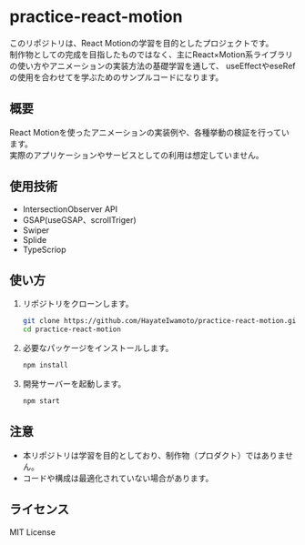 # practice-react-motion

このリポジトリは、React Motionの学習を目的としたプロジェクトです。  
制作物としての完成を目指したものではなく、主にReact×Motion系ライブラリの使い方やアニメーションの実装方法の基礎学習を通して、
useEffectやeseRefの使用を合わせてを学ぶためのサンプルコードになります。

## 概要

React Motionを使ったアニメーションの実装例や、各種挙動の検証を行っています。  
実際のアプリケーションやサービスとしての利用は想定していません。

## 使用技術
- IntersectionObserver API
- GSAP(useGSAP、scrollTriger)
- Swiper
- Splide
- TypeScriop

## 使い方

1. リポジトリをクローンします。
    ```bash
    git clone https://github.com/HayateIwamoto/practice-react-motion.git
    cd practice-react-motion
    ```
2. 必要なパッケージをインストールします。
    ```bash
    npm install
    ```
3. 開発サーバーを起動します。
    ```bash
    npm start
    ```

## 注意

- 本リポジトリは学習を目的としており、制作物（プロダクト）ではありません。
- コードや構成は最適化されていない場合があります。

## ライセンス

MIT License
